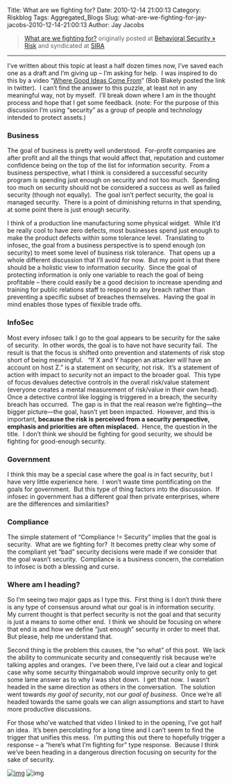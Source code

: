 Title: What are we fighting for?
Date: 2010-12-14 21:00:13
Category: Riskblog
Tags: Aggregated_Blogs
Slug: what-are-we-fighting-for-jay-jacobs-2010-12-14-21:00:13
Author: Jay Jacobs

>[What are we fighting for?](http://beechplane.wordpress.com/2010/12/14/what-are-we-fighting-for/) originally posted at [Behavioral Security » Risk](http://beechplane.wordpress.com) and syndicated at [SIRA](http://societyinforisk.org)
***
I’ve written about this topic at least a half dozen times now, I’ve saved each one as a draft and I’m giving up – I’m asking for help.  I was inspired to do this by a video “[Where Good Ideas Come From](http://www.youtube.com/watch?v=NugRZGDbPFU)” (Bob Blakely posted the link in twitter).  I can’t find the answer to this puzzle, at least not in any meaningful way, not by myself.  I’ll break down where I am in the thought process and hope that I get some feedback. (note: For the purpose of this discussion I’m using “security” as a group of people and technology intended to protect assets.)

### Business

The goal of business is pretty well understood.  For-profit companies are after profit and all the things that would affect that, reputation and customer confidence being on the top of the list for information security.  From a business perspective, what I think is considered a successful security program is spending just enough on security and not too much.  Spending too much on security should not be considered a success as well as failed security (though not equally).  The goal isn’t perfect security, the goal is managed security.  There is a point of diminishing returns in that spending, at some point there is just enough security.

I think of a production line manufacturing some physical widget.  While it’d be really cool to have zero defects, most businesses spend just enough to make the product defects within some tolerance level.  Translating to infosec, the goal from a business perspective is to spend enough (on security) to meet some level of business risk tolerance.  That opens up a whole different discussion that I’ll avoid for now.  But my point is that there should be a holistic view to information security.  Since the goal of protecting information is only one variable to reach the goal of being profitable – there could easily be a good decision to increase spending and training for public relations staff to respond to any breach rather than preventing a specific subset of breaches themselves.  Having the goal in mind enables those types of flexible trade offs.

### InfoSec

Most every infosec talk I go to the goal appears to be security for the sake of security.  In other words, the goal is to have not have security fail.  The result is that the focus is shifted onto prevention and statements of risk stop short of being meaningful.   “If X and Y happen an attacker will have an account on host Z.” is a statement on security, not risk.  It’s a statement of action with impact to *security* not an impact to the broader goal.  This type of focus devalues detective controls in the overall risk/value statement (everyone creates a mental measurement of risk/value in their own head).  Once a detective control like logging is triggered in a breach, the security breach has occurred.  The gap is in that the real reason we’re fighting—the bigger picture—the goal, hasn’t yet been impacted.  However, and this is important, **because the risk is perceived from a security perspective, emphasis and priorities are often misplaced.**  Hence, the question in the title.  I don’t think we should be fighting for good security, we should be fighting for good-enough security. 

### Government

I think this may be a special case where the goal is in fact security, but I have very little experience here.  I won’t waste time pontificating on the goals for government.  But this type of thing factors into the discussion.  If infosec in government has a different goal then private enterprises, where are the differences and similarities?

### Compliance

The simple statement of “Compliance != Security” implies that the goal is security.  What are we fighting for?  It becomes pretty clear why some of the compliant yet “bad” security decisions were made if we consider that the goal wasn’t security.  Compliance is a business concern, the correlation to infosec is both a blessing and curse.

### Where am I heading?

So I’m seeing two major gaps as I type this.  First thing is I don’t think there is any type of consensus around what our goal is in information security.  My current thought is that perfect security is not the goal and that security is just a means to some other end.  I think we should be focusing on where that end is and how we define “just enough” security in order to meet that.  But please, help me understand that.

Second thing is the problem this causes, the “so what” of this post.  We lack the ability to communicate security and consequently risk because we’re talking apples and oranges.  I’ve been there, I’ve laid out a clear and logical case why some security thingamabob would improve security only to get some lame answer as to why I was shot down.  I get that now.  I wasn’t headed in the same direction as others in the conversation.  The solution went towards *my goal of security*, not *our goal of business*.  Once we’re all headed towards the same goals we can align assumptions and start to have more productive discussions.

For those who’ve watched that video I linked to in the opening, I’ve got half an idea.  It’s been percolating for a long time and I can’t seem to find the trigger that unifies this mess.  I’m putting this out there to hopefully trigger a response – a “here’s what I’m fighting for” type response.  Because I think we’ve been heading in a dangerous direction focusing on security for the sake of security.

[![img](http://feeds.wordpress.com/1.0/comments/beechplane.wordpress.com/67/)](http://feeds.wordpress.com/1.0/gocomments/beechplane.wordpress.com/67/) ![img](http://stats.wordpress.com/b.gif?host=beechplane.wordpress.com&blog=13708129&post=67&subd=beechplane&ref=&feed=1)


